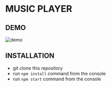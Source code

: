 # MUSIC PLAYER

## DEMO 

![demo]()

## INSTALLATION 

- git clone this repository
- run ```npm install``` command from the console
- run ```npm start``` command from the console
